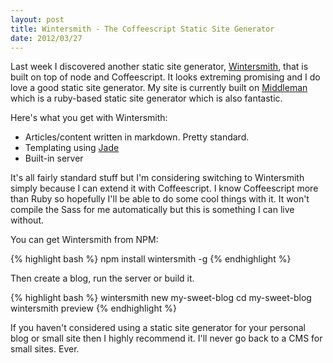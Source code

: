 ```yaml
---
layout: post
title: Wintersmith - The Coffeescript Static Site Generator
date: 2012/03/27
---
```


Last week I discovered another static site generator, [Wintersmith](http://jnordberg.github.com/wintersmith/), that is built on top of node and Coffeescript. It looks extreming promising and I do love a good static site generator. My site is currently built on [Middleman](http://middlemanapp.com/) which is a ruby-based static site generator which is also fantastic.

Here's what you get with Wintersmith:

* Articles/content written in markdown. Pretty standard.
* Templating using [Jade](https://github.com/visionmedia/jade)
* Built-in server

It's all fairly standard stuff but I'm considering switching to Wintersmith simply because I can extend it with Coffeescript. I know Coffeescript more than Ruby so hopefully I'll be able to do some cool things with it. It won't compile the Sass for me automatically but this is something I can live without.

You can get Wintersmith from NPM:

{% highlight bash %}
npm install wintersmith -g
{% endhighlight %}

Then create a blog, run the server or build it.

{% highlight bash %}
wintersmith new my-sweet-blog
cd my-sweet-blog
wintersmith preview
{% endhighlight %}

If you haven't considered using a static site generator for your personal blog or small site then I highly recommend it. I'll never go back to a CMS for small sites. Ever.